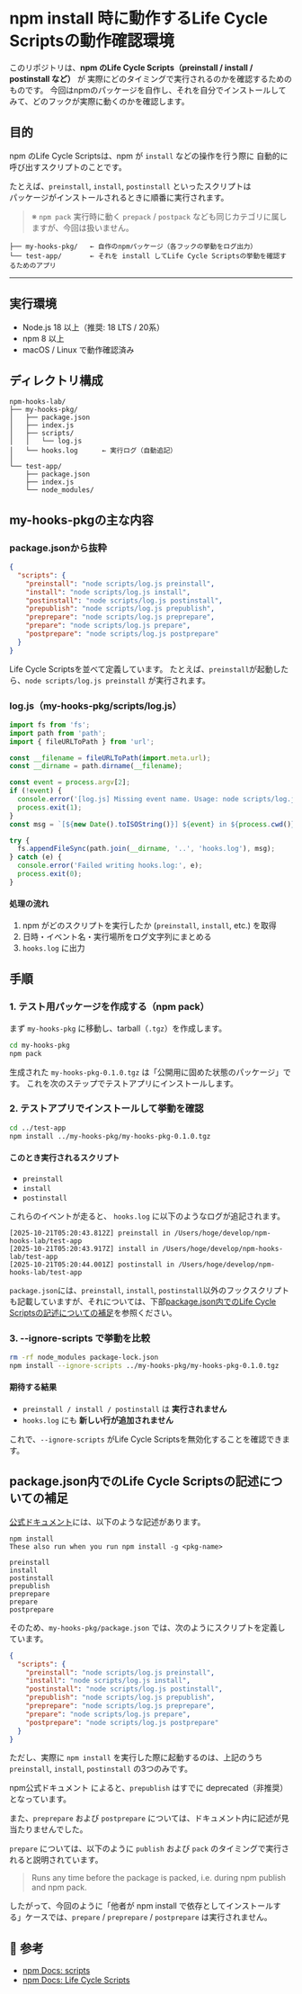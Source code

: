 # npm install 時に動作するLife Cycle Scriptsの動作確認環境

このリポジトリは、**npm のLife Cycle Scripts（preinstall / install / postinstall など）** が 実際にどのタイミングで実行されるのかを確認するためのものです。
今回はnpmのパッケージを自作し、それを自分でインストールしてみて、どのフックが実際に動くのかを確認します。



## 目的

npm のLife Cycle Scriptsは、npm が `install` などの操作を行う際に 自動的に呼び出すスクリプトのことです。

たとえば、`preinstall`, `install`, `postinstall` といったスクリプトは  
パッケージがインストールされるときに順番に実行されます。

> ※ `npm pack` 実行時に動く `prepack` / `postpack` なども同じカテゴリに属しますが、今回は扱いません。



```
├── my-hooks-pkg/   ← 自作のnpmパッケージ（各フックの挙動をログ出力）
└── test-app/       ← それを install してLife Cycle Scriptsの挙動を確認するためのアプリ
```

------



## 実行環境

* Node.js 18 以上（推奨: 18 LTS / 20系）  
* npm 8 以上  
* macOS / Linux で動作確認済み



## ディレクトリ構成

```
npm-hooks-lab/
├── my-hooks-pkg/
│   ├── package.json
│   ├── index.js
│   ├── scripts/
│   │   └── log.js
│   └── hooks.log      ← 実行ログ（自動追記）
│
└── test-app/
    ├── package.json
    ├── index.js
    └── node_modules/
```



## my-hooks-pkgの主な内容

### package.jsonから抜粋

```json
{
  "scripts": {
    "preinstall": "node scripts/log.js preinstall",
    "install": "node scripts/log.js install",
    "postinstall": "node scripts/log.js postinstall",
    "prepublish": "node scripts/log.js prepublish",
    "preprepare": "node scripts/log.js preprepare",
    "prepare": "node scripts/log.js prepare",
    "postprepare": "node scripts/log.js postprepare"
  }
}
```

Life Cycle Scriptsを並べて定義しています。
たとえば、`preinstall`が起動したら、`node scripts/log.js preinstall` が実行されます。

### log.js（my-hooks-pkg/scripts/log.js）

```js
import fs from 'fs';
import path from 'path';
import { fileURLToPath } from 'url';

const __filename = fileURLToPath(import.meta.url);
const __dirname = path.dirname(__filename);

const event = process.argv[2];
if (!event) {
  console.error('[log.js] Missing event name. Usage: node scripts/log.js <event>');
  process.exit(1);
}
const msg = `[${new Date().toISOString()}] ${event} in ${process.cwd()}\n`;

try {
  fs.appendFileSync(path.join(__dirname, '..', 'hooks.log'), msg);
} catch (e) {
  console.error('Failed writing hooks.log:', e);
  process.exit(0);
}
```

#### 処理の流れ

1. npm がどのスクリプトを実行したか (`preinstall`, `install`, etc.) を取得
2. 日時・イベント名・実行場所をログ文字列にまとめる
3. `hooks.log` に出力




## 手順
### 1. テスト用パッケージを作成する（npm pack）

まず `my-hooks-pkg` に移動し、tarball（`.tgz`）を作成します。

```sh
cd my-hooks-pkg
npm pack
```

生成された `my-hooks-pkg-0.1.0.tgz` は「公開用に固めた状態のパッケージ」です。
 これを次のステップでテストアプリにインストールします。


### 2. テストアプリでインストールして挙動を確認

```sh
cd ../test-app
npm install ../my-hooks-pkg/my-hooks-pkg-0.1.0.tgz
```

#### このとき実行されるスクリプト

- `preinstall`
- `install`
- `postinstall`

これらのイベントが走ると、 `hooks.log` に以下のようなログが追記されます。

```
[2025-10-21T05:20:43.812Z] preinstall in /Users/hoge/develop/npm-hooks-lab/test-app
[2025-10-21T05:20:43.917Z] install in /Users/hoge/develop/npm-hooks-lab/test-app
[2025-10-21T05:20:44.001Z] postinstall in /Users/hoge/develop/npm-hooks-lab/test-app
```

`package.json`には、`preinstall`, `install`, `postinstall`以外のフックスクリプトも記載していますが、それについては、下部[package.json内でのLife Cycle Scriptsの記述についての補足](#lifecycle-scripts-notes)を参照ください。


### 3. --ignore-scripts で挙動を比較

```sh
rm -rf node_modules package-lock.json
npm install --ignore-scripts ../my-hooks-pkg/my-hooks-pkg-0.1.0.tgz
```

#### 期待する結果

- `preinstall / install / postinstall` は **実行されません**
- `hooks.log` にも **新しい行が追加されません**

これで、`--ignore-scripts` がLife Cycle Scriptsを無効化することを確認できます。



<a id="lifecycle-scripts-notes"></a>
## package.json内でのLife Cycle Scriptsの記述についての補足

[公式ドキュメント](https://docs.npmjs.com/cli/v8/using-npm/scripts)には、以下のような記述があります。

```
npm install
These also run when you run npm install -g <pkg-name>

preinstall
install
postinstall
prepublish
preprepare
prepare
postprepare
```

そのため、`my-hooks-pkg/package.json` では、次のようにスクリプトを定義しています。

```json
{
  "scripts": {
    "preinstall": "node scripts/log.js preinstall",
    "install": "node scripts/log.js install",
    "postinstall": "node scripts/log.js postinstall",
    "prepublish": "node scripts/log.js prepublish",
    "preprepare": "node scripts/log.js preprepare",
    "prepare": "node scripts/log.js prepare",
    "postprepare": "node scripts/log.js postprepare"
  }
}
```

ただし、実際に `npm install` を実行した際に起動するのは、上記のうち
`preinstall`, `install`, `postinstall` の3つのみです。

npm公式ドキュメント によると、`prepublish` はすでに deprecated（非推奨） となっています。

また、`preprepare` および `postprepare` については、ドキュメント内に記述が見当たりませんでした。

`prepare` については、以下のように `publish` および `pack` のタイミングで実行されると説明されています。

> Runs any time before the package is packed, i.e. during npm publish and npm pack.

したがって、今回のように「他者が npm install で依存としてインストールする」ケースでは、`prepare` / `preprepare` / `postprepare` は実行されません。




## 📘 参考

- [npm Docs: scripts](https://docs.npmjs.com/cli/v10/using-npm/scripts)
- [npm Docs: Life Cycle Scripts](https://docs.npmjs.com/cli/v10/using-npm/scripts#life-cycle-scripts)

